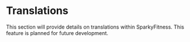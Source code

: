 # Translations

This section will provide details on translations within SparkyFitness. This feature is planned for future development.
